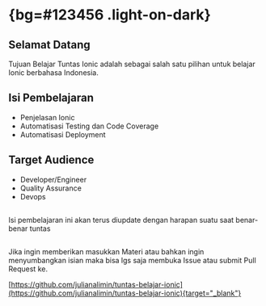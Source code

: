 # {bg=#123456 .light-on-dark}

## Selamat Datang
Tujuan Belajar Tuntas Ionic adalah sebagai salah satu pilihan untuk belajar Ionic berbahasa Indonesia.

## Isi Pembelajaran
* Penjelasan Ionic
* Automatisasi Testing dan Code Coverage 
* Automatisasi Deployment

## Target Audience
* Developer/Engineer
* Quality Assurance
* Devops

## 
Isi pembelajaran ini akan terus diupdate dengan harapan suatu saat benar-benar tuntas

## 
Jika ingin memberikan masukkan Materi atau bahkan ingin menyumbangkan isian maka bisa lgs saja membuka Issue atau submit Pull Request ke.

[https://github.com/julianalimin/tuntas-belajar-ionic](https://github.com/julianalimin/tuntas-belajar-ionic){target="_blank"}
